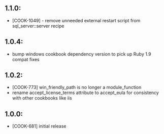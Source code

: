 ## 1.1.0:

* [COOK-1049] - remove unneeded external restart script from sql_server::server recipe

## 1.0.4:

* bump windows cookbook dependency version to pick up Ruby 1.9 compat fixes

## 1.0.2:

* [COOK-773] win_friendly_path is no longer a module_function
* rename accept_license_terms attribute to accept_eula for consistency with other cookbooks like iis

## 1.0.0:

* [COOK-681] initial release

